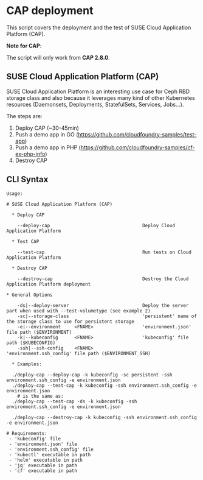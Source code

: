 # CAP deployment

This script covers the deployment and the test of SUSE Cloud Application Platform (CAP).

**Note for CAP**:

The script will only work from **CAP 2.8.0**.

## SUSE Cloud Application Platform (CAP)

SUSE Cloud Application Platform is an interesting use case for Ceph RBD storage class 
and also because it leverages many kind of other Kubernetes 
resources (Daemonsets, Deployments, StatefulSets, Services, Jobs...).

The steps are:

1. Deploy CAP (~30-45min)
2. Push a demo app in GO (https://github.com/cloudfoundry-samples/test-app)
3. Push a demo app in PHP (https://github.com/cloudfoundry-samples/cf-ex-php-info)
4. Destroy CAP

## CLI Syntax

```
Usage:

# SUSE Cloud Application Platform (CAP)

  * Deploy CAP

    --deploy-cap                                  Deploy Cloud Application Platform

  * Test CAP

    --test-cap                                    Run tests on Cloud Application Platform

  * Destroy CAP

    --destroy-cap                                 Destroy the Cloud Application Platform deployment

* General Options

    -ds|--deploy-server                           Deploy the server part when used with --test-volumetype (see example 2)
    -sc|--storage-class                           'persistent' name of the storage class to use for persistent storage
    -e|--environment     <FNAME>                  'environment.json' file path ($ENVIRONMENT)
    -k|--kubeconfig      <FNAME>                  'kubeconfig' file path ($KUBECONFIG)
    -ssh|--ssh-config    <FNAME>                  'environment.ssh_config' file path ($ENVIRONMENT_SSH)

  * Examples:

  ./deploy-cap --deploy-cap -k kubeconfig -sc persistent -ssh environment.ssh_config -e environment.json
  ./deploy-cap --test-cap -k kubeconfig -ssh environment.ssh_config -e environment.json
    # is the same as:
  ./deploy-cap --test-cap -ds -k kubeconfig -ssh environment.ssh_config -e environment.json

  ./deploy-cap --destroy-cap -k kubeconfig -ssh environment.ssh_config -e environment.json

# Requirements:
 - 'kubeconfig' file
 - 'environment.json' file
 - 'environment.ssh_config' file
 - 'kubectl' executable in path
 - 'helm' executable in path
 - 'jq' executable in path
 - 'cf' executable in path
```
